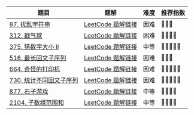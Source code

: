 | 题目                                                         | 题解                                                         | 难度 | 推荐指数 |
| ------------------------------------------------------------ | ------------------------------------------------------------ | ---- | -------- |
| [87. 扰乱字符串](https://leetcode-cn.com/problems/scramble-string/) | [LeetCode 题解链接](https://leetcode-cn.com/problems/scramble-string/solution/gong-shui-san-xie-yi-ti-san-jie-di-gui-j-hybk/) | 困难 | 🤩🤩🤩      |
| [312. 戳气球](https://leetcode.cn/problems/burst-balloons/)  | [LeetCode 题解链接](https://leetcode.cn/problems/burst-balloons/solution/by-ac_oier-9r9c/) | 困难 | 🤩🤩🤩🤩     |
| [375. 猜数字大小 II](https://leetcode-cn.com/problems/guess-number-higher-or-lower-ii/) | [LeetCode 题解链接](https://leetcode-cn.com/problems/guess-number-higher-or-lower-ii/solution/gong-shui-san-xie-yi-ti-shuang-jie-ji-yi-92e5/) | 中等 | 🤩🤩🤩🤩🤩    |
| [516. 最长回文子序列](https://leetcode-cn.com/problems/longest-palindromic-subsequence/) | [LeetCode 题解链接](https://leetcode-cn.com/problems/longest-palindromic-subsequence/solution/gong-shui-san-xie-qu-jian-dp-qiu-jie-zui-h2ya/) | 困难 | 🤩🤩🤩      |
| [664. 奇怪的打印机](https://leetcode-cn.com/problems/strange-printer/) | [LeetCode 题解链接](https://leetcode-cn.com/problems/strange-printer/solution/gong-shui-san-xie-noxiang-xin-ke-xue-xi-xqeo9/) | 困难 | 🤩🤩🤩🤩🤩    |
| [730. 统计不同回文子序列](https://leetcode.cn/problems/count-different-palindromic-subsequences/) | [LeetCode 题解链接](https://leetcode.cn/problems/count-different-palindromic-subsequences/solution/by-ac_oier-lbva/) | 困难 | 🤩🤩🤩🤩🤩    |
| [877. 石子游戏](https://leetcode-cn.com/problems/stone-game/) | [LeetCode 题解链接](https://leetcode-cn.com/problems/stone-game/solution/gong-shui-san-xie-jing-dian-qu-jian-dp-j-wn31/) | 中等 | 🤩🤩🤩🤩     |
| [2104. 子数组范围和](https://leetcode-cn.com/problems/sum-of-subarray-ranges/) | [LeetCode 题解链接](https://leetcode-cn.com/problems/sum-of-subarray-ranges/solution/gong-shui-san-xie-yi-ti-san-jie-qu-jian-wn84z/) | 中等 | 🤩🤩🤩🤩     |

